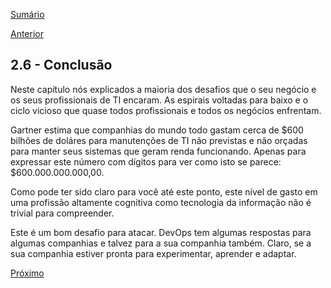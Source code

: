 [Sumário](https://github.com/lucasfantacuci/DevOpsRevelado/blob/master/README.md)


[Anterior](https://github.com/lucasfantacuci/DevOpsRevelado/blob/master/CHAPTER02/2-5-YOUHAVENOMOREFUNATWORK.md)


## 2.6 - Conclusão


Neste capítulo nós explicados a maioria dos desafios que o seu negócio e os seus profissionais de TI encaram. As espirais voltadas para baixo e o ciclo vicioso que quase todos profissionais e todos os negócios enfrentam.


Gartner estima que companhias do mundo todo gastam cerca de $600 bilhões de doláres para manutenções de TI não previstas e não orçadas para manter seus sistemas que geram renda funcionando. Apenas para expressar este número com dígitos para ver como isto se parece: $600.000.000.000,00. 


Como pode ter sido claro para você até este ponto, este nível de gasto em uma profissão altamente cognitiva como tecnologia da informação não é trivial para compreender.


Este é um bom desafio para atacar. DevOps tem algumas respostas para algumas companhias e talvez para a sua companhia também. Claro, se a sua companhia estiver pronta para experimentar, aprender e adaptar.


[Próximo](https://github.com/lucasfantacuci/DevOpsRevelado/blob/master/CHAPTER03/3-1-YOUCONTINUOUSLYDEPLOY.md)
